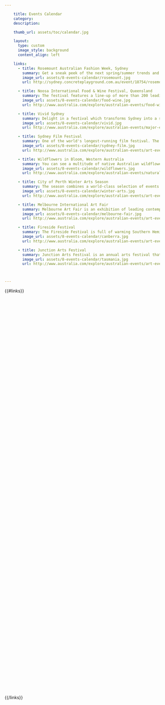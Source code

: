 ```yaml
---

    title: Events Calendar
    category:
    description:

    thumb_url: assets/toc/calendar.jpg

    layout:
      type: custom
      image_style: background
      content_align: left

    links:
      - title: Rosemount Australian Fashion Week, Sydney
        summary: Get a sneak peek of the next spring/summer trends and be amongst Australia’s style-setters and celebrities before you claim your reserved seat next to the runaway.
        image_url: assets/8-events-calendar/rosemount.jpg
        url: http://sydney.concreteplayground.com.au/event/18754/rosemount-australian-fashion-week.htm

      - title: Noosa International Food & Wine Festival, Queensland
        summary: The festival features a line-up of more than 200 leading international and national chefs, iconic winemakers, high profile food and wine media, restaurateurs and serious food lovers, who converge on the seaside setting of Noosa to taste, talk and indulge over four days.
        image_url: assets/8-events-calendar/food-wine.jpg
        url: http://www.australia.com/explore/australian-events/food-wine-events.aspx

      - title: Vivid Sydney
        summary: Delight in a festival which transforms Sydney into a spectacular canvas of light and music.
        image_url: assets/8-events-calendar/vivid.jpg
        url: http://www.australia.com/explore/australian-events/major-events.aspx

      - title: Sydney Film Festival
        summary: One of the world's longest-running film festival. The 12-day festival screens more than 100 feature films, documentaries, short films and animation from more than 50 countries around the world and in almost as many languages.
        image_url: assets/8-events-calendar/sydney-film.jpg
        url: http://www.australia.com/explore/australian-events/art-events.aspx

      - title: Wildflowers in Bloom, Western Australia
        summary: You can see a multitude of native Australian wildflowers bloom in a vivid spectacle across the landscape. More than 12,000 species of wildflower can be seen blooming across Western Australia, including hundreds of species of delicate orchids
        image_url: assets/8-events-calendar/wildflowers.jpg
        url: http://www.australia.com/explore/australian-events/natural-events.aspx

      - title: City of Perth Winter Arts Season
        summary: The season combines a world-class selection of events and performances including theatre, film, comedy, opera, literature, dance, visual arts, poetry, cabaret and a range of free and family events. There are more than 150 events from more than 60 participating arts organisations.
        image_url: assets/8-events-calendar/winter-arts.jpg
        url: http://www.australia.com/explore/australian-events/art-events.aspx

      - title: Melbourne International Art Fair
        summary: Melbourne Art Fair is an exhibition of leading contemporary art, presented by more than 80 selected national and international galleries. The biennial event features paintings, sculpture, photography, installation and multi-media art works from over 900 artists.
        image_url: assets/8-events-calendar/melbourne-fair.jpg
        url: http://www.australia.com/explore/australian-events/art-events.aspx

      - title: Fireside Festival
        summary: The Fireside Festival is full of warming Southern Hemisphere winter experiences; from degustation dinners and wine tastings to performances. At various venues around Canberra, you can sip on exquisite cool climate wines, taste the delicacies from the region, meet passionate local artists, or just relax in front of an open fire.
        image_url: assets/8-events-calendar/canberra.jpg
        url: http://www.australia.com/explore/australian-events/art-events.aspx

      - title: Junction Arts Festival
        summary: Junction Arts Festival is an annual arts festival that fills up Launceston’s CBD with playful, contemporary art and performance that invite the audience to take part. Held over five days and nights, the festival features over 50 free unique audience experience. Events include live performance, theatre, visual and media art, literature, music and dance from leading local, national and international artists.
        image_url: assets/8-events-calendar/tasmania.jpg
        url: http://www.australia.com/explore/australian-events/art-events.aspx



---
```

<style>
  #event-cards {
    margin: 0;
    padding: 0;
    height: 100%;
    list-style: none;

    -webkit-perspective: 1000;
    -moz-perspective: 1000;
    -o-perspective: 1000;
    perspective: 1000;
  }

  #event-cards li {
    height: 33.3%;
    width: 33.3%;
    background-size: cover;
  }

  #event-cards .flipper {
    position: relative;
    width: 100%;
    height: 100%;

    -webkit-transition: 0.6s;
    -moz-transition: 0.6s;
    -o-transition: 0.6s;
    transition: 0.6s;

    -webkit-transform-style: preserve-3d;
    -moz-transform-style: preserve-3d;
    -o-transform-style: preserve-3d;
    transform-style: preserve-3d;
  }

	#event-cards li:hover .flipper,
  #event-cards li.hover .flipper {
    -webkit-transform: rotateY(180deg);
    -moz-transform: rotateY(180deg);
    -o-transform: rotateY(180deg);
    transform: rotateY(180deg);
	}

  #event-cards li .image {
  	position: absolute;
  	top: 0;
  	left: 0;
  }

  /* front pane, placed above back */
  #event-cards li .image {
    position: absolute;
    top: 0;
    right: 0;
    bottom: 0;
    left: 0;
    z-index: 2;
    background-position: center;
    background-size: cover;

    -webkit-backface-visibility: hidden;
    -moz-backface-visibility: hidden;
    -o-backface-visibility: hidden;
    backface-visibility: hidden;
  }

  /* back, initially hidden pane */
  #event-cards li .info {
    position: absolute;
    top: 0;
    right: 0;
    bottom: 0;
    left: 0;
    z-index: 2;
    overflow: auto;
    padding: 20px;
    background: #fff;
    color: #333;
    font-size: 14px;

    -webkit-transform: rotateY(180deg);
    -moz-transform: rotateY(180deg);
    -o-transform: rotateY(180deg);
    transform: rotateY(180deg);

    -webkit-backface-visibility: hidden;
    -moz-backface-visibility: hidden;
    -o-backface-visibility: hidden;
    backface-visibility: hidden;
  }

  #event-month-list {
    float: left;
    width: 33.33%;
    margin: 0;
    text-align: left;
    font-weight: normal;
    font-family: "EB Garamond";
    overflow: auto;
  }

  #event-month-list .event-title {
    margin: 20px 0;
    text-align: center;
    letter-spacing: 2px;
    font-weight: normal;
    font-size: 24px;
  }

  #event-month-list .event-month {
    margin: 15px 0;
    padding: 0;
    border-bottom: 1px solid #111;
    font-weight: normal;
    font-size: 18px;
    font-family: "EB Garamond";
  }

  #event-month-list .event-list {
    margin: 0;
    padding: 0;
  }

  #event-month-list .event-list h3 {
    margin: 0;
    font-weight: normal;
    font-family: "EB Garamond";
  }

  #event-month-list .event-list li {
    margin-bottom: 1em;
    text-align: left;
  }

  #event-month-list address {
    color: #404040;
  }

  #event-month-list date {
    float: right;
    color: #404040;
  }
</style>

<div class="cover col x8">
  <ul id="event-cards" class="no-gutter">
  {{#links}}
    <li class="event col x4" ontouchstart="this.classList.toggle('hover')" data-track="hotspot:click" title="{{ title}} ">
      <div href="{{ url }}" class="flipper">
        <div class="image" style='background-image: url({{ image_url }})'></div>
        <div class="info">
          <h3>{{ title }}</h3>
          <p>{{ summary }}</p>
          <a href="{{ url }}"  data-track="link:click" title="{{ url }} " target="_blank">Learn more</a>
        </div>
      </div>
    </li>
  {{/links}}
  </ul>
</div>

<div id="event-month-list" class="content col x4">
  <h1 class="event-title">{{ title }}</h1>
  <h2 class="event-month">MAY-JUNE</h2>
  <ol class="event-list">
    <li>
      <h3>Rosemount Australian Fashion Week</h3>
      <date>2 - 6 May</date>
      <address>SYDNEY, NSW</address>
    </li>

    <li>
      <h3>Noosa International Food & Wine Festival</h3>
      <date>May</date>
      <address>Noosa, QSLD</address>
    </li>

    <li>
      <h3>Vivid</h3>
      <date>June</date>
      <address>Sydney, NSW</address>
    </li>
    <li>
      <h3>Sydney Film Festival</h3>
      <date>June</date>
      <address>Sydney, NSW</address>
    </li>
    <li>
      <h3>Wildflowers in Bloom</h3>
      <date>June-Nov</date>
      <address>Western Australia</address>
    </li>
  </ol>

  <h2 class="event-month">JUNE-JULY</h2>
  <ol class="event-list" start="5">
    <li>
      <h3>City of Perth Winter Arts Season</h3>
      <date>June-August</date>
      <address>Perth, WA</address>
    </li>
    <li>
      <h3>Melbourne International Art Fair</h3>
      <date>August</date>
      <address>Melbourne, VIC</address>
    </li>
    <li>
      <h3>Fireside Festival</h3>
      <date>August</date>
      <address>Canberra, ACT</address>
    </li>
    <li>
      <h3>Junction Arts Festival</h3>
      <date>August</date>
      <address>Launceston, Tasmania</address>
    </li>
  </ol>
</div>

